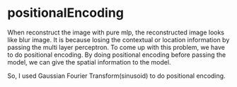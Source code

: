 # positionalEncoding

When reconstruct the image with pure mlp, the reconstructed image looks like blur image. It is because losing the contextual or location information by passing the multi layer perceptron. To come up with this problem, we have to do positional encoding. By doing positional encoding before passing the model, we can give the spatial information to the model. 

So, I used Gaussian Fourier Transform(sinusoid) to do positional encoding.

